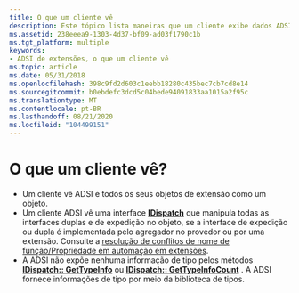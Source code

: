 ```yaml
---
title: O que um cliente vê
description: Este tópico lista maneiras que um cliente exibe dados ADSI.
ms.assetid: 238eeea9-1303-4d37-bf09-ad03f1790c1b
ms.tgt_platform: multiple
keywords:
- ADSI de extensões, o que um cliente vê
ms.topic: article
ms.date: 05/31/2018
ms.openlocfilehash: 398c9fd2d603c1eebb18280c435bec7cb7cd8e14
ms.sourcegitcommit: b0ebdefc3dcd5c04bede94091833aa1015a2f95c
ms.translationtype: MT
ms.contentlocale: pt-BR
ms.lasthandoff: 08/21/2020
ms.locfileid: "104499151"
---
```

# <a name="what-does-a-client-see"></a>O que um cliente vê?

-   Um cliente vê ADSI e todos os seus objetos de extensão como um objeto.
-   Um cliente ADSI vê uma interface [**IDispatch**](/windows/win32/api/oaidl/nn-oaidl-idispatch) que manipula todas as interfaces duplas e de expedição no objeto, se a interface de expedição ou dupla é implementada pelo agregador no provedor ou por uma extensão. Consulte a [resolução de conflitos de nome de função/Propriedade em automação em extensões](resolution-of-functionproperty-name-conflicts-in-automation-in-extensions.md).
-   A ADSI não expõe nenhuma informação de tipo pelos métodos [**IDispatch:: GetTypeInfo**](/windows/win32/api/oaidl/nf-oaidl-idispatch-gettypeinfo) ou [**IDispatch:: GetTypeInfoCount**](/windows/win32/api/oaidl/nf-oaidl-idispatch-gettypeinfocount) . A ADSI fornece informações de tipo por meio da biblioteca de tipos.

 

 